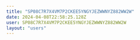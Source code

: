 ```yaml
---
title: "SP08C7R7X4VM7P2CKEE5YNGYJEZWWNYZ882WW2W"
date: 2024-04-08T22:58:25.128Z
user: SP08C7R7X4VM7P2CKEE5YNGYJEZWWNYZ882WW2W
layout: "users"
---
```

    